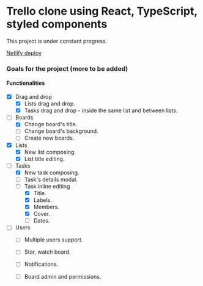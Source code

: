 # Trello clone using React, TypeScript, styled components

This project is under constant progress.

[Netlify deploy](https://react-trellop.netlify.app/)

### Goals for the project (more to be added)

#### Functionalities

- [X] Drag and drop
  - [X] Lists drag and drop.
  - [X] Tasks drag and drop - inside the same list and between lists.

- [ ] Boards
  - [X] Change board's title.
  - [ ] Change board's background.
  - [ ] Create new boards.

- [X] Lists
  - [X] New list composing.
  - [X] List title editing.

- [ ] Tasks
  - [X] New task composing.
  - [ ] Task's details modal.
  - [ ] Task inline editing
    - [X] Title.
    - [X] Labels.
    - [X] Members.
    - [X] Cover.
    - [ ] Dates.

- [ ] Users
  - [ ] Multiple users support.
  - [ ] Star, watch board.
  - [ ] Notifications.
  - [ ] Board admin and permissions.


